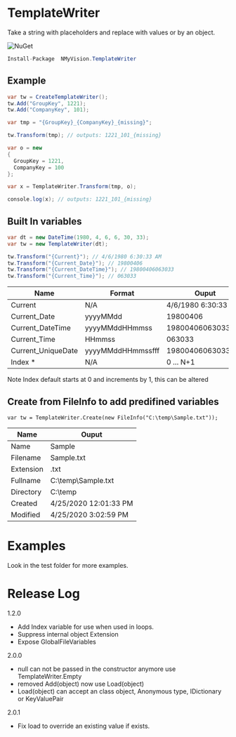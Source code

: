 
# TemplateWriter

Take a string with placeholders and replace with values or by an object.

![NuGet](https://img.shields.io/nuget/v/NMyVision.TemplateWriter.svg?style=flat-square&logo=nuget)

``` cs
Install-Package  NMyVision.TemplateWriter
```

## Example

``` cs
var tw = CreateTemplateWriter();
tw.Add("GroupKey", 1221);
tw.Add("CompanyKey", 101);

var tmp = "{GroupKey}_{CompanyKey}_{missing}";

tw.Transform(tmp); // outputs: 1221_101_{missing}
```


``` cs
var o = new
{
  GroupKey = 1221,
  CompanyKey = 100
};

var x = TemplateWriter.Transform(tmp, o);

console.log(x); // outputs: 1221_101_{missing}
```

## Built In variables


``` cs
var dt = new DateTime(1980, 4, 6, 6, 30, 33);
var tw = new TemplateWriter(dt);

tw.Transform("{Current}"); // 4/6/1980 6:30:33 AM
tw.Transform("{Current_Date}"); // 19800406
tw.Transform("{Current_DateTime}"); // 19800406063033
tw.Transform("{Current_Time}"); // 063033
```

| Name               | Format            | Ouput                 |
|--------------------|-------------------| --------------------- |
|Current             | N/A               | 4/6/1980 6:30:33 AM   |
|Current_Date        | yyyyMMdd          | 19800406              |
|Current_DateTime    | yyyyMMddHHmmss    | 19800406063033        |
|Current_Time        | HHmmss|063033     |                       |
|Current_UniqueDate  | yyyyMMddHHmmssfff | 19800406063033000     |
|Index *             | N/A               | 0 ... N+1             | 

Note Index default starts at 0 and increments by 1, this can be altered

## Create from FileInfo to add predifined variables

```
var tw = TemplateWriter.Create(new FileInfo("C:\temp\Sample.txt"));
```
| Name      | Ouput                   |
|-----------|-------------------------|
| Name      | Sample                  |
| Filename  | Sample.txt              |
| Extension | .txt                    |
| Fullname  | C:\temp\Sample.txt      |
| Directory | C:\temp                 |
| Created   | 4/25/2020 12:01:33 PM   |
| Modified  | 4/25/2020 3:02:59 PM    |


# Examples

Look in the test folder for more examples.

# Release Log

1.2.0 
- Add Index variable for use when used in loops.
- Suppress internal object Extension
- Expose GlobalFileVariables

2.0.0
- null can not be passed in the constructor anymore use TemplateWriter.Empty
- removed Add(object) now use Load(object)
- Load(object) can accept an class object, Anonymous type, IDictionary or KeyValuePair 

2.0.1
- Fix load to override an existing value if exists.